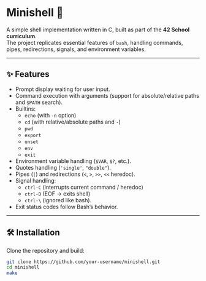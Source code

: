 # Minishell 🐚

A simple shell implementation written in C, built as part of the **42 School curriculum**.  
The project replicates essential features of `bash`, handling commands, pipes, redirections, signals, and environment variables.

---

## ✨ Features

- Prompt display waiting for user input.
- Command execution with arguments (support for absolute/relative paths and `$PATH` search).
- Builtins:
  - `echo` (with `-n` option)
  - `cd` (with relative/absolute paths and `-`)
  - `pwd`
  - `export`
  - `unset`
  - `env`
  - `exit`
- Environment variable handling (`$VAR`, `$?`, etc.).
- Quotes handling (`'single'`, `"double"`).
- Pipes (`|`) and redirections (`<`, `>`, `>>`, `<<` heredoc).
- Signal handling:
  - `ctrl-C` (interrupts current command / heredoc)
  - `ctrl-D` (EOF → exits shell)
  - `ctrl-\` (ignored like bash).
- Exit status codes follow Bash’s behavior.

---

## 🛠️ Installation

Clone the repository and build:

```bash
git clone https://github.com/your-username/minishell.git
cd minishell
make

